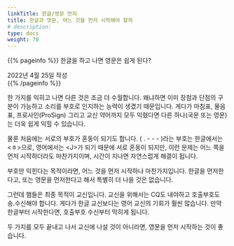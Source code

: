 ```yaml
---
linkTitle: 한글/영문 먼저
title: 한글과 영문, 어느 것을 먼저 시작해야 할까
# description: 
type: docs
weight: 70
---
```

{{% pageinfo %}}
한글을 하고 나면 영문은 쉽게 된다?

2022년 4월 25일 작성<br>
{{% /pageinfo %}}
<div oncontextmenu="return false" ondragstart="return false" onselectstart="return false">


한 가지를 익히고 나면 다른 것은 조금 더 수월합니다. 왜냐하면 이미 장점과 단점의 구분이 가능하고 소리를 부호로 인지하는 능력이 생겼기 때문입니다. 게다가 마침표, 물음표, 프로사인(ProSign) 그리고 교신 약어까지 모두 익혔다면 다른 하나(국문 또는 영문)는 더욱 쉽게 익힐 수 있습니다.

물론 처음에는 서로의 부호가 혼동이 되기도 합니다. ( . - - - )라는 부호는 한글에서는 <ㅎ>으로, 영어에서는 &lt;J&gt;가 되기 때문에 서로 혼동이 되지만, 이런 문제는 어느 쪽을 먼저 시작하더라도 마찬가지이며, 시간이 지나면 자연스럽게 해결이 됩니다.

부호만 익힌다는 목적이라면, 어느 것을 먼저 시작하나 마찬가지입니다. 한글을 먼저한다고, 또는 영문을 먼저한다고 해서 특별히 더 나을 것은 없습니다.

그런데 햄들은 최종 목적이 교신입니다. 교신을 위해서는 CQ도 내야하고 호출부호도 송.수신해야 합니다. 게다가 한글 교신보다는 영어 교신의 기회가 훨씬 많습니다. 만약 한글부터 시작한다면, 호출부호 수신부터 막히게 됩니다.

두 가지를 모두 끝내고 나서 교신에 나설 것이 아니라면, 영문을 먼저 시작하는 것이 좋습니다.


</div>